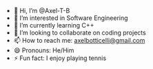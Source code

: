 - 👋 Hi, I’m @Axel-T-B
- 👀 I’m interested in Software Engineering 
- 🌱 I’m currently learning C++
- 💞️ I’m looking to collaborate on coding projects
- 📫 How to reach me: axelbotticelli@gmail.com
- 😄 Pronouns: He/Him
- ⚡ Fun fact: I enjoy playing tennis 

<!---
Axel-T-B/Axel-T-B is a ✨ special ✨ repository because its `README.md` (this file) appears on your GitHub profile.
You can click the Preview link to take a look at your changes.
--->
